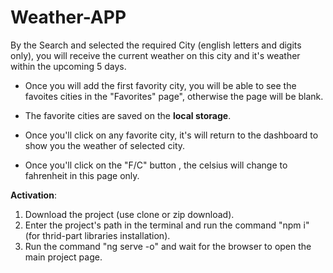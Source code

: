 # Weather-APP

By the Search and selected the required City (english letters and digits only), you will receive the current weather on this city and it's weather within the upcoming 5 days.

* Once you will add the first favority city, you will be able to see the favoites cities in the "Favorites" page", otherwise the page will be blank.
* The favorite cities are saved on the **local storage**.
* Once you'll click on any favorite city, it's will return to the dashboard to show you the weather of selected city.

* Once you'll click on the "F/C" button  , the celsius will change to fahrenheit in this page only.

**Activation**:
1) Download the project (use clone or zip download).
2) Enter the project's path in the terminal and run the command "npm i" (for thrid-part libraries installation).
3) Run the command "ng serve -o" and wait for the browser to open the main project page.

